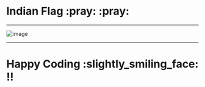 <h1>Indian Flag :pray: :pray:  </h1>
<hr>



![image](https://user-images.githubusercontent.com/96066976/199082867-3ad3108a-571e-4714-a113-bd825eb63339.png)


<hr>

<h1> Happy Coding :slightly_smiling_face: !! </h1>
